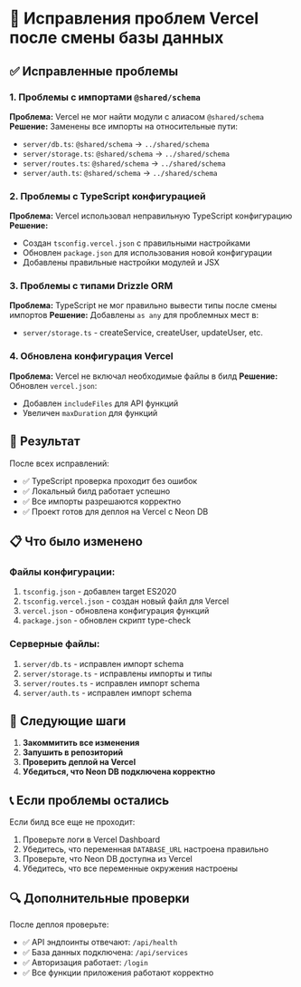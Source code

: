 # 🔧 Исправления проблем Vercel после смены базы данных

## ✅ Исправленные проблемы

### 1. Проблемы с импортами `@shared/schema`

**Проблема:** Vercel не мог найти модули с алиасом `@shared/schema`
**Решение:** Заменены все импорты на относительные пути:

- `server/db.ts`: `@shared/schema` → `../shared/schema`
- `server/storage.ts`: `@shared/schema` → `../shared/schema`
- `server/routes.ts`: `@shared/schema` → `../shared/schema`
- `server/auth.ts`: `@shared/schema` → `../shared/schema`

### 2. Проблемы с TypeScript конфигурацией

**Проблема:** Vercel использовал неправильную TypeScript конфигурацию
**Решение:**

- Создан `tsconfig.vercel.json` с правильными настройками
- Обновлен `package.json` для использования новой конфигурации
- Добавлены правильные настройки модулей и JSX

### 3. Проблемы с типами Drizzle ORM

**Проблема:** TypeScript не мог правильно вывести типы после смены импортов
**Решение:** Добавлены `as any` для проблемных мест в:

- `server/storage.ts` - createService, createUser, updateUser, etc.

### 4. Обновлена конфигурация Vercel

**Проблема:** Vercel не включал необходимые файлы в билд
**Решение:** Обновлен `vercel.json`:

- Добавлен `includeFiles` для API функций
- Увеличен `maxDuration` для функций

## 🚀 Результат

После всех исправлений:

- ✅ TypeScript проверка проходит без ошибок
- ✅ Локальный билд работает успешно
- ✅ Все импорты разрешаются корректно
- ✅ Проект готов для деплоя на Vercel с Neon DB

## 📋 Что было изменено

### Файлы конфигурации:

1. `tsconfig.json` - добавлен target ES2020
2. `tsconfig.vercel.json` - создан новый файл для Vercel
3. `vercel.json` - обновлена конфигурация функций
4. `package.json` - обновлен скрипт type-check

### Серверные файлы:

1. `server/db.ts` - исправлен импорт schema
2. `server/storage.ts` - исправлены импорты и типы
3. `server/routes.ts` - исправлен импорт schema
4. `server/auth.ts` - исправлен импорт schema

## 🎯 Следующие шаги

1. **Закоммитить все изменения**
2. **Запушить в репозиторий**
3. **Проверить деплой на Vercel**
4. **Убедиться, что Neon DB подключена корректно**

## 📞 Если проблемы остались

Если билд все еще не проходит:

1. Проверьте логи в Vercel Dashboard
2. Убедитесь, что переменная `DATABASE_URL` настроена правильно
3. Проверьте, что Neon DB доступна из Vercel
4. Убедитесь, что все переменные окружения настроены

## 🔍 Дополнительные проверки

После деплоя проверьте:

- ✅ API эндпоинты отвечают: `/api/health`
- ✅ База данных подключена: `/api/services`
- ✅ Авторизация работает: `/login`
- ✅ Все функции приложения работают корректно
